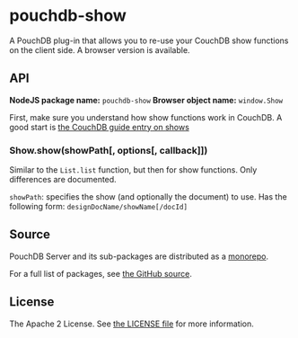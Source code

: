 pouchdb-show
============

A PouchDB plug-in that allows you to re-use your CouchDB show functions
on the client side. A browser version is available.

API
---

**NodeJS package name:** `pouchdb-show`
**Browser object name:** `window.Show`

First, make sure you understand how show functions work in CouchDB. A
good start is [the CouchDB guide entry on shows](http://guide.couchdb.org/draft/formats.html)

### Show.show(showPath[, options[, callback]])

Similar to the `List.list` function, but then for show
functions. Only differences are documented.

`showPath`: specifies the show (and optionally the document) to use.
Has the following form: `designDocName/showName[/docId]`

Source
------

PouchDB Server and its sub-packages are distributed as a [monorepo](https://github.com/babel/babel/blob/master/doc/design/monorepo.md).

For a full list of packages, see [the GitHub source](https://github.com/pouchdb/pouchdb-server/tree/master/packages/node_modules).

License
-------

The Apache 2 License. See [the LICENSE file](https://github.com/pouchdb/pouchdb-server/blob/master/LICENSE) for more information.
